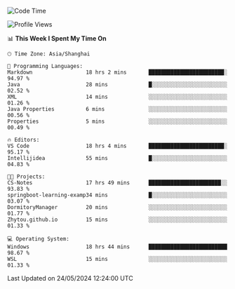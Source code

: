 <!--START_SECTION:waka-->
![Code Time](http://img.shields.io/badge/Code%20Time-1%2C714%20hrs%2039%20mins-blue)

![Profile Views](http://img.shields.io/badge/Profile%20Views-1-blue)

📊 **This Week I Spent My Time On** 

```text
🕑︎ Time Zone: Asia/Shanghai

💬 Programming Languages: 
Markdown                 18 hrs 2 mins       ████████████████████████░   94.97 % 
Java                     28 mins             █░░░░░░░░░░░░░░░░░░░░░░░░   02.52 % 
XML                      14 mins             ░░░░░░░░░░░░░░░░░░░░░░░░░   01.26 % 
Java Properties          6 mins              ░░░░░░░░░░░░░░░░░░░░░░░░░   00.56 % 
Properties               5 mins              ░░░░░░░░░░░░░░░░░░░░░░░░░   00.49 % 

🔥 Editors: 
VS Code                  18 hrs 4 mins       ████████████████████████░   95.17 % 
Intellijidea             55 mins             █░░░░░░░░░░░░░░░░░░░░░░░░   04.83 % 

🐱‍💻 Projects: 
CS-Notes                 17 hrs 49 mins      ███████████████████████░░   93.83 % 
springboot-learning-examp34 mins             █░░░░░░░░░░░░░░░░░░░░░░░░   03.07 % 
DormitoryManager         20 mins             ░░░░░░░░░░░░░░░░░░░░░░░░░   01.77 % 
Zhytou.github.io         15 mins             ░░░░░░░░░░░░░░░░░░░░░░░░░   01.33 % 

💻 Operating System: 
Windows                  18 hrs 44 mins      █████████████████████████   98.67 % 
WSL                      15 mins             ░░░░░░░░░░░░░░░░░░░░░░░░░   01.33 % 
```


 Last Updated on 24/05/2024 12:24:00 UTC
<!--END_SECTION:waka-->